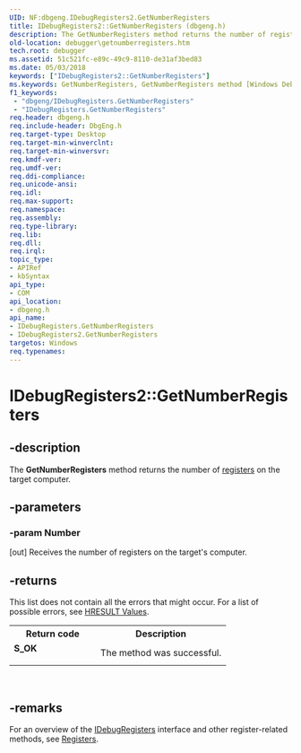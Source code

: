 ```yaml
---
UID: NF:dbgeng.IDebugRegisters2.GetNumberRegisters
title: IDebugRegisters2::GetNumberRegisters (dbgeng.h)
description: The GetNumberRegisters method returns the number of registers on the target computer.
old-location: debugger\getnumberregisters.htm
tech.root: debugger
ms.assetid: 51c521fc-e89c-49c9-8110-de31af3bed83
ms.date: 05/03/2018
keywords: ["IDebugRegisters2::GetNumberRegisters"]
ms.keywords: GetNumberRegisters, GetNumberRegisters method [Windows Debugging], GetNumberRegisters method [Windows Debugging],IDebugRegisters interface, GetNumberRegisters method [Windows Debugging],IDebugRegisters2 interface, IDebugRegisters interface [Windows Debugging],GetNumberRegisters method, IDebugRegisters2 interface [Windows Debugging],GetNumberRegisters method, IDebugRegisters2.GetNumberRegisters, IDebugRegisters2::GetNumberRegisters, IDebugRegisters::GetNumberRegisters, IDebugRegisters_b2fa1d95-0331-4c27-a3af-3cc8e895e88f.xml, dbgeng/IDebugRegisters2::GetNumberRegisters, dbgeng/IDebugRegisters::GetNumberRegisters, debugger.getnumberregisters
f1_keywords:
 - "dbgeng/IDebugRegisters.GetNumberRegisters"
 - "IDebugRegisters.GetNumberRegisters"
req.header: dbgeng.h
req.include-header: DbgEng.h
req.target-type: Desktop
req.target-min-winverclnt: 
req.target-min-winversvr: 
req.kmdf-ver: 
req.umdf-ver: 
req.ddi-compliance: 
req.unicode-ansi: 
req.idl: 
req.max-support: 
req.namespace: 
req.assembly: 
req.type-library: 
req.lib: 
req.dll: 
req.irql: 
topic_type:
- APIRef
- kbSyntax
api_type:
- COM
api_location:
- dbgeng.h
api_name:
- IDebugRegisters.GetNumberRegisters
- IDebugRegisters2.GetNumberRegisters
targetos: Windows
req.typenames: 
---
```


# IDebugRegisters2::GetNumberRegisters


## -description


The <b>GetNumberRegisters</b> method returns the number of <a href="https://docs.microsoft.com/windows-hardware/drivers/debugger/registers">registers</a> on the target computer.


## -parameters




### -param Number 
[out]
Receives the number of registers on the target's computer.


## -returns



This list does not contain all the errors that might occur.  For a list of possible errors, see <a href="https://docs.microsoft.com/windows-hardware/drivers/debugger/hresult-values">HRESULT Values</a>.

<table>
<tr>
<th>Return code</th>
<th>Description</th>
</tr>
<tr>
<td width="40%">
<dl>
<dt><b>S_OK</b></dt>
</dl>
</td>
<td width="60%">
The method was successful.

</td>
</tr>
</table>
 




## -remarks



For an overview of the <a href="https://docs.microsoft.com/windows-hardware/drivers/ddi/dbgeng/nn-dbgeng-idebugregisters">IDebugRegisters</a> interface and other register-related methods, see <a href="https://docs.microsoft.com/windows-hardware/drivers/debugger/registers">Registers</a>.



